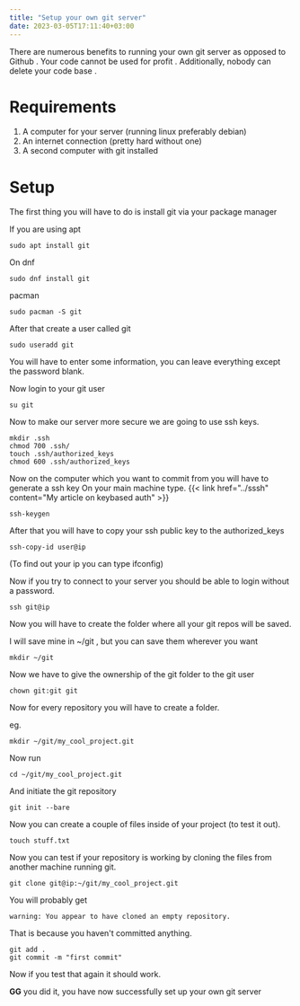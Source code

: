 ```yaml
---
title: "Setup your own git server"
date: 2023-03-05T17:11:40+03:00
---
```

There are numerous benefits to running your own git server as opposed to Github . Your code cannot be used for profit . Additionally, nobody can delete your code base .

# Requirements
1. A computer for your server (running linux preferably debian)
2. An internet connection (pretty hard without one)
3. A second computer with git installed

# Setup
The first thing you will have to do is install git via your package manager

If you are using apt

`sudo apt install git`

On dnf

`sudo dnf install git`

pacman

`sudo pacman -S git`

After that create a user called git

`sudo useradd git`

You will have to enter some information, you can leave everything except the password blank.

Now login to your git user

`su git`

Now to make our server more secure we are going to use ssh keys.
```
mkdir .ssh
chmod 700 .ssh/
touch .ssh/authorized_keys
chmod 600 .ssh/authorized_keys
```

Now on the computer which you want to commit from you will have to generate a ssh key
On your main machine type.
{{< link href="../sssh" content="My article on keybased auth" >}}

`ssh-keygen`

After that you will have to copy your ssh public key to the authorized_keys

`ssh-copy-id user@ip`

(To find out your ip you can type ifconfig)

Now if you try to connect to your server you should be able to login without a password.

`ssh git@ip`

Now you will have to create the folder where all your git repos will be saved.

I will save mine in ~/git , but you can save them wherever you want

`mkdir ~/git`

Now we have to give the ownership of the git folder to the git user

`chown git:git git`

Now for every repository you will have to create a folder.

eg.

`mkdir ~/git/my_cool_project.git`

Now run 

`cd ~/git/my_cool_project.git`

And initiate the git repository

`git init --bare`

Now you can create a couple of files inside of your project (to test it out).

`touch stuff.txt`

Now you can test if your repository is working by cloning the files from another machine running git.

`git clone git@ip:~/git/my_cool_project.git`

You will probably get

`warning: You appear to have cloned an empty repository.`

That is because you haven't committed anything.

```
git add .
git commit -m "first commit"
```

Now if you test that again it should work.

**GG** you did it, you have now successfully set up your own git server


